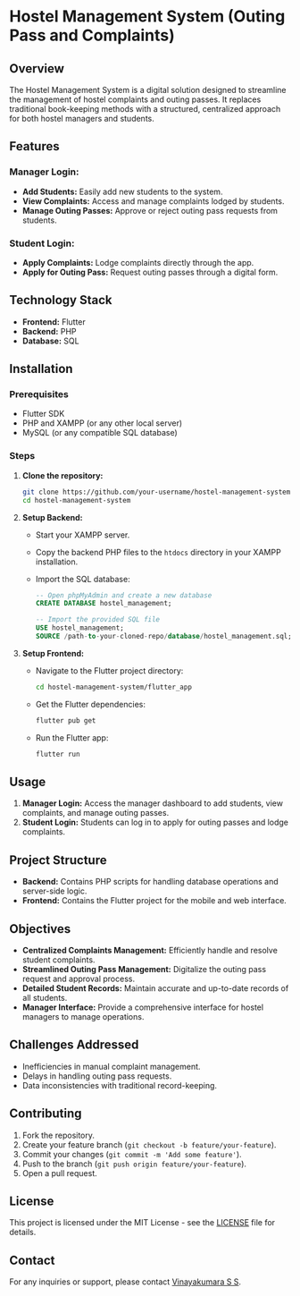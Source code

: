 # Hostel Management System (Outing Pass and Complaints)

## Overview

The Hostel Management System is a digital solution designed to streamline the management of hostel complaints and outing passes. It replaces traditional book-keeping methods with a structured, centralized approach for both hostel managers and students.

## Features

### Manager Login:
- **Add Students:** Easily add new students to the system.
- **View Complaints:** Access and manage complaints lodged by students.
- **Manage Outing Passes:** Approve or reject outing pass requests from students.

### Student Login:
- **Apply Complaints:** Lodge complaints directly through the app.
- **Apply for Outing Pass:** Request outing passes through a digital form.

## Technology Stack

- **Frontend:** Flutter
- **Backend:** PHP
- **Database:** SQL

## Installation

### Prerequisites

- Flutter SDK
- PHP and XAMPP (or any other local server)
- MySQL (or any compatible SQL database)

### Steps

1. **Clone the repository:**

    ```bash
    git clone https://github.com/your-username/hostel-management-system.git
    cd hostel-management-system
    ```

2. **Setup Backend:**

    - Start your XAMPP server.
    - Copy the backend PHP files to the `htdocs` directory in your XAMPP installation.
    - Import the SQL database:

        ```sql
        -- Open phpMyAdmin and create a new database
        CREATE DATABASE hostel_management;

        -- Import the provided SQL file
        USE hostel_management;
        SOURCE /path-to-your-cloned-repo/database/hostel_management.sql;
        ```

3. **Setup Frontend:**

    - Navigate to the Flutter project directory:

        ```bash
        cd hostel-management-system/flutter_app
        ```

    - Get the Flutter dependencies:

        ```bash
        flutter pub get
        ```

    - Run the Flutter app:

        ```bash
        flutter run
        ```

## Usage

1. **Manager Login:** Access the manager dashboard to add students, view complaints, and manage outing passes.
2. **Student Login:** Students can log in to apply for outing passes and lodge complaints.

## Project Structure

- **Backend:** Contains PHP scripts for handling database operations and server-side logic.
- **Frontend:** Contains the Flutter project for the mobile and web interface.

## Objectives

- **Centralized Complaints Management:** Efficiently handle and resolve student complaints.
- **Streamlined Outing Pass Management:** Digitalize the outing pass request and approval process.
- **Detailed Student Records:** Maintain accurate and up-to-date records of all students.
- **Manager Interface:** Provide a comprehensive interface for hostel managers to manage operations.

## Challenges Addressed

- Inefficiencies in manual complaint management.
- Delays in handling outing pass requests.
- Data inconsistencies with traditional record-keeping.

## Contributing

1. Fork the repository.
2. Create your feature branch (`git checkout -b feature/your-feature`).
3. Commit your changes (`git commit -m 'Add some feature'`).
4. Push to the branch (`git push origin feature/your-feature`).
5. Open a pull request.

## License

This project is licensed under the MIT License - see the [LICENSE](LICENSE) file for details.

## Contact

For any inquiries or support, please contact [Vinayakumara S S](mailto:vinaykumarss904@gmail.com).

